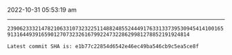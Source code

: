 2022-10-31 05:53:19 am

---

`239062333214782106331073232251148824855244491763313373953094541410016591316449391659012707323261679922473228629981278852191924814`

`Latest commit SHA is: e1b77c22854d6542e46ec49ba546cb9c5ea5ce8f `
